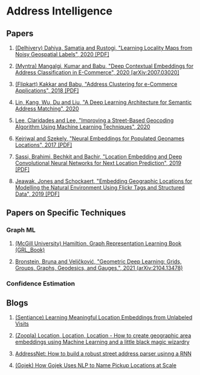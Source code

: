 # Address Intelligence

## Papers

1. [(Delhivery) Dahiya, Samatia and Rustogi, "Learning Locality Maps from Noisy Geospatial Labels", 2020 [PDF]](https://www.cse.iitd.ac.in/~dahiya/loc-maps-sac20.pdf)

1. [(Myntra) Mangalgi, Kumar and Babu, "Deep Contextual Embeddings for Address Classification in E-Commerce", 2020 [arXiv:2007.03020]](https://arxiv.org/abs/2007.03020)

1. [(Flipkart) Kakkar and Babu, "Address Clustering for e-Commerce Applications", 2018 [PDF]](http://ceur-ws.org/Vol-2319/paper8.pdf)

1. [Lin, Kang, Wu, Du and Liu, "A Deep Learning Architecture for Semantic Address Matching", 2020](https://www.researchgate.net/publication/336510907_A_deep_learning_architecture_for_semantic_address_matching)

1. [Lee, Claridades and Lee, "Improving a Street-Based Geocoding Algorithm Using Machine Learning Techniques", 2020](https://www.mdpi.com/2076-3417/10/16/5628)

1. [Kejriwal and Szekely, "Neural Embeddings for Populated Geonames Locations", 2017 [PDF]](https://iswc2017.semanticweb.org/wp-content/uploads/papers/MainProceedings/371.pdf)

1. [Sassi, Brahimi, Bechkit and Bachir, "Location Embedding and Deep Convolutional Neural Networks for Next Location Prediction", 2019 [PDF]](https://hal.archives-ouvertes.fr/hal-02357778/document)

1. [Jeawak, Jones and Schockaert, "Embedding Geographic Locations for Modelling the Natural Environment Using Flickr Tags and Structured Data", 2019 [PDF]](http://orca.cf.ac.uk/119323/1/ECIR2019.pdf)

## Papers on Specific Techniques

### Graph ML

1. [(McGill University) Hamiltion, Graph Representation Learning Book (GRL_Book)](https://www.cs.mcgill.ca/~wlh/grl_book/)

1. [Bronstein, Bruna and Veličković, "Geometric Deep Learning: Grids, Groups, Graphs, Geodesics, and Gauges,", 2021 (arXiv:2104.13478)](https://arxiv.org/abs/2104.13478)


### Confidence Estimation



## Blogs

1. [(Sentiance) Learning Meaningful Location Embeddings from Unlabeled Visits](https://www.sentiance.com/2018/01/29/unlabeled-visits/)

1. [(Zoopla) Location, Location, Location - How to create geographic area embeddings using Machine Learning and a little black magic wizardry](https://towardsdatascience.com/location-location-location-ec2cc8a223b1)

1. [AddressNet: How to build a robust street address parser usinng a RNN](https://towardsdatascience.com/addressnet-how-to-build-a-robust-street-address-parser-using-a-recurrent-neural-network-518d97b9aebd)

1. [(Gojek) How Gojek Uses NLP to Name Pickup Locations at Scale](https://www.gojek.io/blog/nlp-cartobert)

